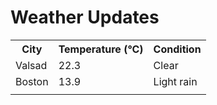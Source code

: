 # Weather Updates

<!-- WEATHER-UPDATE-START -->
<table><tr><th>City</th><th>Temperature (°C)</th><th>Condition</th></tr><tr><td>Valsad</td><td>22.3</td><td>Clear</td></tr><tr><td>Boston</td><td>13.9</td><td>Light rain</td></tr><tr><td></td><td></td><td></td></tr></table>
<!-- WEATHER-UPDATE-END -->
